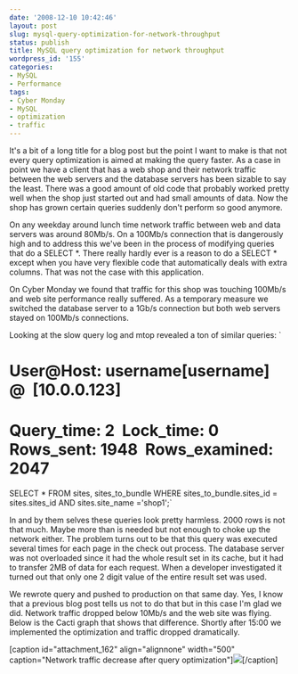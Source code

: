 ```yaml
---
date: '2008-12-10 10:42:46'
layout: post
slug: mysql-query-optimization-for-network-throughput
status: publish
title: MySQL query optimization for network throughput
wordpress_id: '155'
categories:
- MySQL
- Performance
tags:
- Cyber Monday
- MySQL
- optimization
- traffic
---
```


It's a bit of a long title for a blog post but the point I want to make is that not every query optimization is aimed at making the query faster. As a case in point we have a client that has a web shop and their network traffic between the web servers and the database servers has been sizable to say the least. There was a good amount of old code that probably worked pretty well when the shop just started out and had small amounts of data. Now the shop has grown certain queries suddenly don't perform so good anymore.

On any weekday around lunch time network traffic between web and data servers was around 80Mb/s. On a 100Mb/s connection that is dangerously high and to address this we've been in the process of modifying queries that do a SELECT *. There really hardly ever is a reason to do a SELECT * except when you have very flexible code that automatically deals with extra columns. That was not the case with this application.

On Cyber Monday we found that traffic for this shop was touching 100Mb/s and web site performance really suffered. As a temporary measure we switched the database server to a 1Gb/s connection but both web servers stayed on 100Mb/s connections.

Looking at the slow query log and mtop revealed a ton of similar queries:
`
# User@Host: username[username] @  [10.0.0.123]
# Query_time: 2  Lock_time: 0  Rows_sent: 1948  Rows_examined: 2047
SELECT * FROM sites, sites_to_bundle WHERE sites_to_bundle.sites_id = sites.sites_id AND sites.site_name ='shop1';`

In and by them selves these queries look pretty harmless. 2000 rows is not that much. Maybe more than is needed but not enough to choke up the network either. The problem turns out to be that this query was executed several times for each page in the check out process. The database server was not overloaded since it had the whole result set in its cache, but it had to transfer 2MB of data for each request. When a developer investigated it turned out that only one 2 digit value of the entire result set was used.

We rewrote query and pushed to production on that same day. Yes, I know that a previous blog post tells us not to do that but in this case I'm glad we did. Network traffic dropped below 10Mb/s and the web site was flying. Below is the Cacti graph that shows that difference. Shortly after 15:00 we implemented the optimization and traffic dropped dramatically.

[caption id="attachment_162" align="alignnone" width="500" caption="Network traffic decrease after query optimization"][![](http://linuxsysadminblog.com/wp-content/uploads/2008/12/network_traffic_improvement.png)](http://linuxsysadminblog.com/wp-content/uploads/2008/12/network_traffic_improvement.png)[/caption] 
